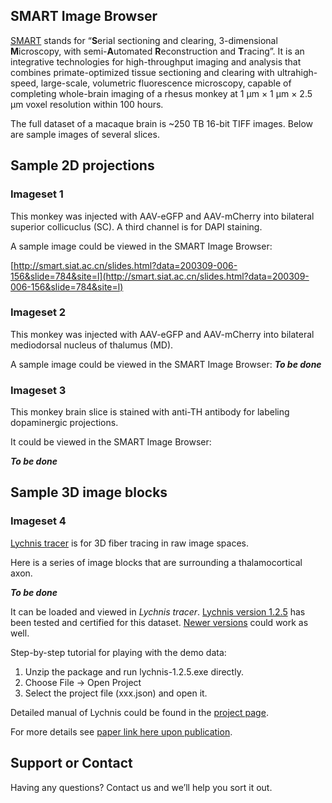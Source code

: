 ## SMART Image Browser

[SMART](https://www.biorxiv.org/content/10.1101/2020.09.25.313395v1) stands for “**S**erial sectioning and clearing, 3-dimensional **M**icroscopy, with semi-**A**utomated **R**econstruction and **T**racing”. It is an integrative technologies for high-throughput imaging and analysis that combines primate-optimized tissue sectioning and clearing with ultrahigh-speed, large-scale, volumetric fluorescence microscopy, capable of completing whole-brain imaging of a rhesus monkey at 1 µm × 1 µm × 2.5 µm voxel resolution within 100 hours.

The full dataset of a macaque brain is ~250 TB 16-bit TIFF images. Below are sample images of several slices.

## Sample 2D projections
### Imageset 1
This monkey was injected with AAV-eGFP and AAV-mCherry into bilateral superior collicuclus (SC). A third channel is for DAPI staining.

A sample image could be viewed in the SMART Image Browser:

[http://smart.siat.ac.cn/slides.html?data=200309-006-156&slide=784&site=l](http://smart.siat.ac.cn/slides.html?data=200309-006-156&slide=784&site=l)


### Imageset 2
This monkey was injected with AAV-eGFP and AAV-mCherry into bilateral mediodorsal nucleus of thalumus (MD).

A sample image could be viewed in the SMART Image Browser:
_**To be done**_


### Imageset 3
This monkey brain slice is stained with anti-TH antibody for labeling dopaminergic projections.

It could be viewed in the SMART Image Browser:

_**To be done**_

## Sample 3D image blocks
### Imageset 4
[Lychnis tracer](https://github.com/SMART-pipeline/Lychnis-tracing) is for 3D fiber tracing in raw image spaces.

Here is a series of image blocks that are surrounding a thalamocortical axon.

_**To be done**_

It can be loaded and viewed in _Lychnis tracer_. [Lychnis version 1.2.5](https://github.com/SMART-pipeline/Lychnis-tracing/releases/download/1.2.5/Lychnis-1.2.5.zip) has been tested and certified for this dataset. [Newer versions](https://github.com/SMART-pipeline/Lychnis-tracing/releases) could work as well.

Step-by-step tutorial for playing with the demo data:
1. Unzip the package and run lychnis-1.2.5.exe directly.
2. Choose File -> Open Project
3. Select the project file (xxx.json) and open it.

Detailed manual of Lychnis could be found in the [project page](https://github.com/SMART-pipeline/Lychnis-tracing).


For more details see [paper link here upon publication](https://www.biorxiv.org/content/10.1101/2020.09.25.313395v1).

## Support or Contact

Having any questions? Contact us and we’ll help you sort it out.
